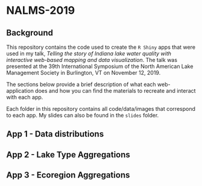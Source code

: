 # NALMS-2019 

## Background 

This repository contains the code used to create the `R Shiny` apps that were used in my talk, *Telling the story of Indiana lake water quality with interactive web-based mapping and data visualization*.  The talk was presented at the 39th International Symposium of the North American Lake Management Society in Burlington, VT on November 12, 2019.  

The sections below provide a brief description of what each web-application does and how you can find the materials to recreate and interact with each app.  

Each folder in this repository contains all code/data/images that correspond to each app. My slides can also be found in the `slides` folder. 

## App 1 - Data distributions 



## App 2 - Lake Type Aggregations 



## App 3 - Ecoregion Aggregations 


